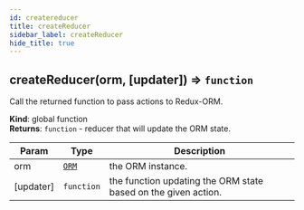 ```yaml
---
id: createreducer
title: createReducer
sidebar_label: createReducer
hide_title: true
---
```


<a name="createReducer"></a>

## createReducer(orm, [updater]) ⇒ <code>function</code>
Call the returned function to pass actions to Redux-ORM.

**Kind**: global function  
**Returns**: <code>function</code> - reducer that will update the ORM state.  

| Param | Type | Description |
| --- | --- | --- |
| orm | [<code>ORM</code>](#ORM) | the ORM instance. |
| [updater] | <code>function</code> | the function updating the ORM state based on the given action. |

